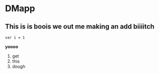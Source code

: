 # DMapp

## This is is boois we out me making an add biiiitch

```var i = 1```

**yoooo**

1. get
2. this
3. dough
